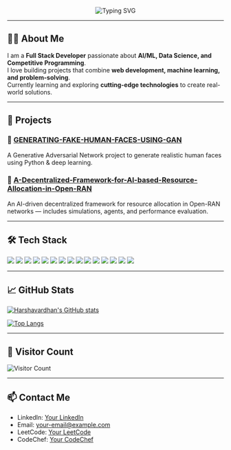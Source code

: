<p align="center">
  <img src="https://readme-typing-svg.herokuapp.com?font=Fira+Code&size=30&pause=1000&color=FF0000&background=000000&center=true&vCenter=true&width=720&lines=Hi,+I'm+Harshavardhan+Kosana!;Full+Stack+Developer+%7C+AI+Enthusiast+%7C+DSA+Geek;I+build+web+apps+and+AI+projects;Passionate+about+Problem+Solving+%26+Learning" alt="Typing SVG"/>
</p>

<!-- <p align="center">
  <a href="https://linkedin.com/in/your-linkedin"><img src="https://img.shields.io/badge/LinkedIn-Connect-blue?style=flat&logo=linkedin" alt="LinkedIn"></a>
  <a href="mailto:your-email@example.com"><img src="https://img.shields.io/badge/Email-hello%40example.com-red?style=flat&logo=gmail" alt="Email"></a>
  <a href="https://leetcode.com/yourusername"><img src="https://img.shields.io/badge/LeetCode-Profile-orange?style=flat&logo=leetcode" alt="LeetCode"></a>
  <a href="https://www.codechef.com/users/yourusername"><img src="https://img.shields.io/badge/CodeChef-Profile-ff69b4?style=flat&logo=codechef" alt="CodeChef"></a>
</p> -->

---

## 👨‍💻 About Me
I am a **Full Stack Developer** passionate about **AI/ML, Data Science, and Competitive Programming**.  
I love building projects that combine **web development, machine learning, and problem-solving**.  
Currently learning and exploring **cutting-edge technologies** to create real-world solutions.

---

## 🚀 Projects

### 🔹 [GENERATING-FAKE-HUMAN-FACES-USING-GAN](https://github.com/kosanaharshavardhan/GENERATING-FAKE-HUMAN-FACES-USING-GAN)
A Generative Adversarial Network project to generate realistic human faces using Python & deep learning.

### 🔹 [A-Decentralized-Framework-for-AI-based-Resource-Allocation-in-Open-RAN](https://github.com/kosanaharshavardhan/A-Decentralized-Framework-for-AI-based-Resource-Allocation-in-Open-RAN)
An AI-driven decentralized framework for resource allocation in Open-RAN networks — includes simulations, agents, and performance evaluation.

---

## 🛠️ Tech Stack
<p>
  <img src="https://img.shields.io/badge/C-00599C?style=for-the-badge&logo=c&logoColor=white">
  <img src="https://img.shields.io/badge/C++-00599C?style=for-the-badge&logo=c%2B%2B&logoColor=white">
  <img src="https://img.shields.io/badge/Java-007396?style=for-the-badge&logo=java&logoColor=white">
  <img src="https://img.shields.io/badge/JavaScript-F7DF1E?style=for-the-badge&logo=javascript&logoColor=black">
  <img src="https://img.shields.io/badge/HTML5-E34F26?style=for-the-badge&logo=html5&logoColor=white">
  <img src="https://img.shields.io/badge/CSS3-1572B6?style=for-the-badge&logo=css3&logoColor=white">
  <img src="https://img.shields.io/badge/Python-3776AB?style=for-the-badge&logo=python&logoColor=white">
  <img src="https://img.shields.io/badge/Node.js-339933?style=for-the-badge&logo=nodedotjs&logoColor=white">
  <img src="https://img.shields.io/badge/React-61DAFB?style=for-the-badge&logo=react&logoColor=black">
  <img src="https://img.shields.io/badge/MongoDB-47A248?style=for-the-badge&logo=mongodb&logoColor=white">
  <img src="https://img.shields.io/badge/SQL-000000?style=for-the-badge&logo=mysql&logoColor=white">
  <img src="https://img.shields.io/badge/Express.js-000000?style=for-the-badge">
  <img src="https://img.shields.io/badge/Spring-6DB33F?style=for-the-badge&logo=spring&logoColor=white">
  <img src="https://img.shields.io/badge/SpringBoot-6DB33F?style=for-the-badge&logo=springboot&logoColor=white">
  <img src="https://img.shields.io/badge/Git-F05032?style=for-the-badge&logo=git&logoColor=white">
</p>

---

## 📈 GitHub Stats

[![Harshavardhan's GitHub stats](https://github-readme-stats.vercel.app/api?username=kosanaharshavardhan&show_icons=true&theme=dark&count_private=true)](https://github.com/kosanaharshavardhan)

[![Top Langs](https://github-readme-stats.vercel.app/api/top-langs/?username=kosanaharshavardhan&layout=compact&theme=dark)](https://github.com/kosanaharshavardhan)

---

## 👀 Visitor Count
![Visitor Count](https://komarev.com/ghpvc/?username=kosanaharshavardhan)

---

## 📫 Contact Me
- LinkedIn: [Your LinkedIn](https://linkedin.com/in/your-linkedin)  
- Email: your-email@example.com  
- LeetCode: [Your LeetCode](https://leetcode.com/yourusername)  
- CodeChef: [Your CodeChef](https://www.codechef.com/users/yourusername)
